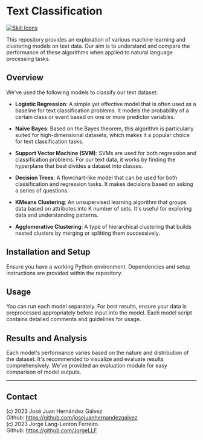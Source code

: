 # Text Classification
[![Skill Icons](https://skillicons.dev/icons?i=py&perline=2)](https://skillicons.dev)

This repository provides an exploration of various machine learning and clustering models on text data. Our aim is to understand and compare the performance of these algorithms when applied to natural language processing tasks.

## Overview

We've used the following models to classify our text dataset:

- **Logistic Regression**: A simple yet effective model that is often used as a baseline for text classification problems. It models the probability of a certain class or event based on one or more predictor variables.
  
- **Naive Bayes**: Based on the Bayes theorem, this algorithm is particularly suited for high-dimensional datasets, which makes it a popular choice for text classification tasks.
  
- **Support Vector Machine (SVM)**: SVMs are used for both regression and classification problems. For our text data, it works by finding the hyperplane that best divides a dataset into classes.
  
- **Decision Trees**: A flowchart-like model that can be used for both classification and regression tasks. It makes decisions based on asking a series of questions.
  
- **KMeans Clustering**: An unsupervised learning algorithm that groups data based on attributes into K number of sets. It's useful for exploring data and understanding patterns.
  
- **Agglomerative Clustering**: A type of hierarchical clustering that builds nested clusters by merging or splitting them successively.

## Installation and Setup

Ensure you have a working Python environment. Dependencies and setup instructions are provided within the repository.

## Usage

You can run each model separately. For best results, ensure your data is preprocessed appropriately before input into the model. Each model script contains detailed comments and guidelines for usage.

## Results and Analysis

Each model's performance varies based on the nature and distribution of the dataset. It's recommended to visualize and evaluate results comprehensively. We've provided an evaluation module for easy comparison of model outputs.

---
## Contact

(c) 2023 José Juan Hernández Gálvez 
<br>Github: https://github.com/josejuanhernandezgalvez <br>
(c) 2023 Jorge Lang-Lenton Ferreiro          
Github: https://github.com/JorgeLLF

